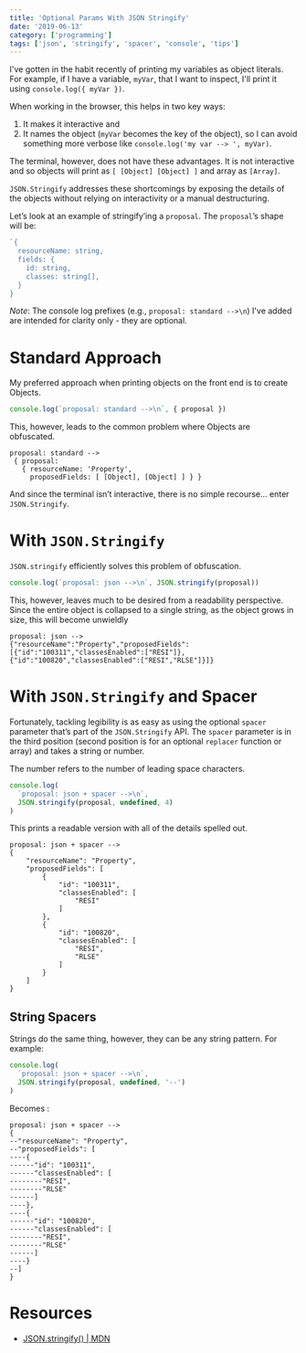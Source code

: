 ```yaml
---
title: 'Optional Params With JSON Stringify'
date: '2019-06-13'
category: ['programming']
tags: ['json', 'stringify', 'spacer', 'console', 'tips']
---
```


I've gotten in the habit recently of printing my variables as object literals. For example, if I have a variable, `myVar`, that I want to inspect, I'll print it using `console.log({ myVar })`.

When working in the browser, this helps in two key ways:

1. It makes it interactive and
2. It names the object (`myVar` becomes the key of the object), so I can avoid something more verbose like `console.log('my var --> ', myVar)`.

The terminal, however, does not have these advantages. It is not interactive and so objects will print as `[ [Object] [Object] ]` and array as `[Array]`.

`JSON.Stringify` addresses these shortcomings by exposing the details of the objects without relying on interactivity or a manual destructuring.

Let’s look at an example of stringify’ing a `proposal`. The `proposal`’s shape will be:

```javascript
`{
  resourceName: string,
  fields: {
    id: string,
    classes: string[],
  }
}
```

_Note_: The console log prefixes (e.g., `proposal: standard -->\n`) I've added are intended for clarity only - they are optional.

# Standard Approach

My preferred approach when printing objects on the front end is to create Objects.

```javascript
console.log(`proposal: standard -->\n`, { proposal })
```

This, however, leads to the common problem where Objects are obfuscated.

```shell-session
proposal: standard -->
 { proposal:
   { resourceName: 'Property',
     proposedFields: [ [Object], [Object] ] } }
```

And since the terminal isn’t interactive, there is no simple recourse… enter `JSON.Stringify`.

# With `JSON.Stringify`

`JSON.stringify` efficiently solves this problem of obfuscation.

```javascript
console.log(`proposal: json -->\n`, JSON.stringify(proposal))
```

This, however, leaves much to be desired from a readability perspective. Since the entire object is collapsed to a single string, as the object grows in size, this will become unwieldly

```shell-session
proposal: json -->
{"resourceName":"Property","proposedFields":[{"id":"100311","classesEnabled":["RESI"]},{"id":"100820","classesEnabled":["RESI","RLSE"]}]}
```

# With `JSON.Stringify` and Spacer

Fortunately, tackling legibility is as easy as using the optional `spacer` parameter that’s part of the `JSON.Stringify` API. The `spacer` parameter is in the third position (second position is for an optional `replacer` function or array) and takes a string or number.

The number refers to the number of leading space characters.

```javascript
console.log(
  `proposal: json + spacer -->\n`,
  JSON.stringify(proposal, undefined, 4)
)
```

This prints a readable version with all of the details spelled out.

```shell-session
proposal: json + spacer -->
{
    "resourceName": "Property",
    "proposedFields": [
        {
            "id": "100311",
            "classesEnabled": [
                "RESI"
            ]
        },
        {
            "id": "100820",
            "classesEnabled": [
                "RESI",
                "RLSE"
            ]
        }
    ]
}
```

## String Spacers

Strings do the same thing, however, they can be any string pattern. For example:

```javascript
console.log(
  `proposal: json + spacer -->\n`,
  JSON.stringify(proposal, undefined, '--')
)
```

Becomes :

```shell-session
proposal: json + spacer -->
{
--"resourceName": "Property",
--"proposedFields": [
----{
------"id": "100311",
------"classesEnabled": [
--------"RESI",
--------"RLSE"
------]
----},
----{
------"id": "100820",
------"classesEnabled": [
--------"RESI",
--------"RLSE"
------]
----}
--]
}
```

# Resources

- [JSON.stringify() | MDN](https://developer.mozilla.org/en-US/docs/Web/JavaScript/Reference/Global_Objects/JSON/stringify)
